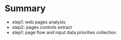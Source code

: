 # Summary
* step1: web pages analysis
* step2: pages controls extract
* step1: page flow and input data priorities collection

